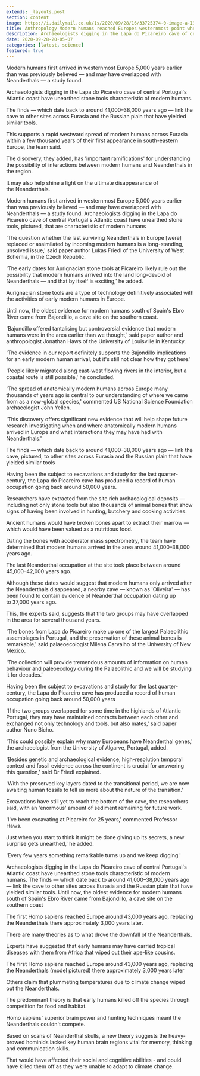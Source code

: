 ```yaml
---
extends: _layouts.post
section: content
image: https://i.dailymail.co.uk/1s/2020/09/28/16/33725374-0-image-a-13_1601308011808.jpg 
title: Anthropology Modern humans reached Europes westernmost point when Neanderthals were still around 
description: Archaeologists digging in the Lapa do Picareiro cave of central Portugals Atlantic coast have unearthed stone tools characteristic of modern humans. 
date: 2020-09-28-20-05-07 
categories: [latest, science] 
featured: true 
--- 
```

Modern humans first arrived in westernmost Europe 5,000 years earlier than was previously believed — and may have overlapped with Neanderthals — a study found.

Archaeologists digging in the Lapa do Picareiro cave of central Portugal's Atlantic coast have unearthed stone tools characteristic of modern humans.

The finds — which date back to around 41,000–38,000 years ago — link the cave to other sites across Eurasia and the Russian plain that have yielded similar tools.

This supports a rapid westward spread of modern humans across Eurasia within a few thousand years of their first appearance in south-eastern Europe, the team said.

The discovery, they added, has 'important ramifications' for understanding the possibility of interactions between modern humans and Neanderthals in the region.

It may also help shine a light on the ultimate disappearance of the Neanderthals.

Modern humans first arrived in westernmost Europe 5,000 years earlier than was previously believed — and may have overlapped with Neanderthals — a study found. Archaeologists digging in the Lapa do Picareiro cave of central Portugal's Atlantic coast have unearthed stone tools, pictured, that are characteristic of modern humans

'The question whether the last surviving Neanderthals in Europe [were] replaced or assimilated by incoming modern humans is a long-standing, unsolved issue,' said paper author Lukas Friedl of the University of West Bohemia, in the Czech Republic.

'The early dates for Aurignacian stone tools at Picareiro likely rule out the possibility that modern humans arrived into the land long-devoid of Neanderthals — and that by itself is exciting,' he added.

Aurignacian stone tools are a type of technology definitively associated with the activities of early modern humans in Europe.

Until now, the oldest evidence for modern humans south of Spain's Ebro River came from Bajondillo, a cave site on the southern coast.

'Bajondillo offered tantalising but controversial evidence that modern humans were in the area earlier than we thought,' said paper author and anthropologist Jonathan Haws of the University of Louisville in Kentucky.

'The evidence in our report definitely supports the Bajondillo implications for an early modern human arrival, but it's still not clear how they got here.'

'People likely migrated along east-west flowing rivers in the interior, but a coastal route is still possible,' he concluded.

'The spread of anatomically modern humans across Europe many thousands of years ago is central to our understanding of where we came from as a now-global species,' commented US National Science Foundation archaeologist John Yellen.

'This discovery offers significant new evidence that will help shape future research investigating when and where anatomically modern humans arrived in Europe and what interactions they may have had with Neanderthals.'

The finds — which date back to around 41,000–38,000 years ago — link the cave, pictured, to other sites across Eurasia and the Russian plain that have yielded similar tools

Having been the subject to excavations and study for the last quarter-century, the Lapa do Picareiro cave has produced a record of human occupation going back around 50,000 years.

Researchers have extracted from the site rich archaeological deposits — including not only stone tools but also thousands of animal bones that show signs of having been involved in hunting, butchery and cooking activities.

Ancient humans would have broken bones apart to extract their marrow — which would have been valued as a nutritious food. 

Dating the bones with accelerator mass spectrometry, the team have determined that modern humans arrived in the area around 41,000–38,000 years ago.

The last Neanderthal occupation at the site took place between around 45,000–42,000 years ago.

Although these dates would suggest that modern humans only arrived after the Neanderthals disappeared, a nearby cave — known as 'Oliveira' — has been found to contain evidence of Neanderthal occupation dating up to 37,000 years ago.

This, the experts said, suggests that the two groups may have overlapped in the area for several thousand years.

'The bones from Lapa do Picareiro make up one of the largest Palaeolithic assemblages in Portugal, and the preservation of these animal bones is remarkable,' said palaeoecologist Milena Carvalho of the University of New Mexico. 

'The collection will provide tremendous amounts of information on human behaviour and paleoecology during the Palaeolithic and we will be studying it for decades.'

Having been the subject to excavations and study for the last quarter-century, the Lapa do Picareiro cave has produced a record of human occupation going back around 50,000 years

'If the two groups overlapped for some time in the highlands of Atlantic Portugal, they may have maintained contacts between each other and exchanged not only technology and tools, but also mates,' said paper author Nuno Bicho.

'This could possibly explain why many Europeans have Neanderthal genes,' the archaeologist from the University of Algarve, Portugal, added.

'Besides genetic and archaeological evidence, high-resolution temporal context and fossil evidence across the continent is crucial for answering this question,' said Dr Friedl explained.

'With the preserved key layers dated to the transitional period, we are now awaiting human fossils to tell us more about the nature of the transition.'

Excavations have still yet to reach the bottom of the cave, the researchers said, with an 'enormous' amount of sediment remaining for future work.

'I've been excavating at Picareiro for 25 years,' commented Professor Haws.

Just when you start to think it might be done giving up its secrets, a new surprise gets unearthed,' he added.

'Every few years something remarkable turns up and we keep digging.'

Archaeologists digging in the Lapa do Picareiro cave of central Portugal's Atlantic coast have unearthed stone tools characteristic of modern humans. The finds — which date back to around 41,000–38,000 years ago — link the cave to other sites across Eurasia and the Russian plain that have yielded similar tools. Until now, the oldest evidence for modern humans south of Spain's Ebro River came from Bajondillo, a cave site on the southern coast

The first Homo sapiens reached Europe around 43,000 years ago, replacing the Neanderthals there approximately 3,000 years later.

There are many theories as to what drove the downfall of the Neanderthals.

Experts have suggested that early humans may have carried tropical diseases with them from Africa that wiped out their ape-like cousins.

The first Homo sapiens reached Europe around 43,000 years ago, replacing the Neanderthals (model pictured) there approximately 3,000 years later 

Others claim that plummeting temperatures due to climate change wiped out the Neanderthals.

The predominant theory is that early humans killed off the species through competition for food and habitat.

Homo sapiens' superior brain power and hunting techniques meant the Neanderthals couldn't compete.

Based on scans of Neanderthal skulls, a new theory suggests the heavy-browed hominids lacked key human brain regions vital for memory, thinking and communication skills.

That would have affected their social and cognitive abilities - and could have killed them off as they were unable to adapt to climate change.

